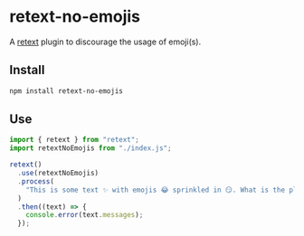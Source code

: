 # retext-no-emojis

A [retext](https://github.com/retextjs/retext) plugin to discourage the usage of emoji(s).

## Install

```sh
npm install retext-no-emojis
```

## Use

```js
import { retext } from "retext";
import retextNoEmojis from "./index.js";

retext()
  .use(retextNoEmojis)
  .process(
    "This is some text ✨ with emojis 😂 sprinkled in 😏. What is the plural of emoji anyway 🧐? 🤷🏽"
  )
  .then((text) => {
    console.error(text.messages);
  });
```

<!--
Yields:

```
  3:14-3:16  warning  Expected `1` space between sentences, not `2`  space  retext-sentence-spacing

⚠ 1 warning
``` -->
